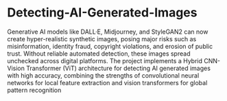# Detecting-AI-Generated-Images
Generative AI models like DALL·E, Midjourney, and StyleGAN2 can now create hyper-realistic synthetic images, posing major risks such as misinformation, identity fraud, copyright violations, and erosion of public trust. Without reliable automated detection, these images spread unchecked across digital platforms.
The project implements a Hybrid CNN-Vision Transformer (ViT) architecture for detecting AI
generated images with high accuracy, combining the strengths of convolutional neural networks for
 local feature extraction and vision transformers for global pattern recognition
